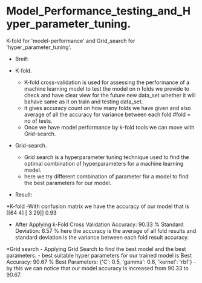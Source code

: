 # Model_Performance_testing_and_Hyper_parameter_tuning.
K-fold for 'model-performance' and Grid_search for 'hyper_parameter_tuning'.

* Breif:
* K-fold.
  - K-fold cross-validation is used for assessing the performance of a machine learning model to test the model on n folds we provide to check and have clear view for the future new data_set 
 whether it will bahave same as it on train and testing data_set.
  - it gives accuracy count on how many folds we have given and also average of all the accuracy for variance between each fold #fold = no of tests.
  - Once we have model performance by k-fold tools we can move with Grid-search.
* Grid-search.
  - Grid search is a hyperparameter tuning technique used to find the optimal combination of hyperparameters for a machine learning model.
  - here we try different combination of parameter for a model to find the best parameters for our model.

* Result:

 *K-fold 
   -With confusion matrix we have the accuracy of our model that is
  [[64  4]
   [ 3 29]]
  0.93
  - After Applying k-Fold Cross Validation
    Accuracy: 90.33 %
Standard Deviation: 6.57 %
  here the accuracy is the average of all fold results and standard deviation is the variance between each fold result accuracy.

 *Grid search
    - Applying Grid Search to find the best model and the best parameters.
    - best suitable hyper parameters for our trained model is
      Best Accuracy: 90.67 %
Best Parameters: {'C': 0.5, 'gamma': 0.6, 'kernel': 'rbf'}
    - by this we can notice that our model accuracy is increased from 90.33 to 90.67.

